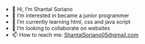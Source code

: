 - 👋 Hi, I’m Shantal Soriano
- 👀 I’m interested in became a junior programmer
- 🌱 I’m currently learning html, css and java script
- 💞️ I’m looking to collaborate on websites 
- 📫 How to reach me: ShantalSoriano05@gmail.com

<!---
ShantalSoriano/ShantalSoriano is a ✨ special ✨ repository because its `README.md` (this file) appears on your GitHub profile.
You can click the Preview link to take a look at your changes.
--->
